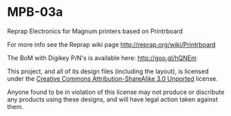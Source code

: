 MPB-03a
===========

Reprap Electronics for Magnum printers based on Printrboard

For more info see the Reprap wiki page http://reprap.org/wiki/Printrboard

The BoM with Digikey P/N's is available here: http://goo.gl/hQNEm

This project, and all of its design files (including the layout), is licensed under the [Creative Commons Attribution-ShareAlike 3.0 Unported](http://creativecommons.org/licenses/by-sa/3.0/) license.

Anyone found to be in violation of this license may not produce or discribute any products using these designs, and will have legal action taken against them.


